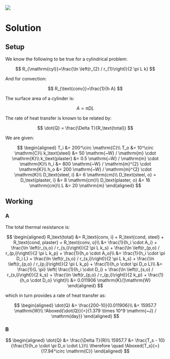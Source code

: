 ![](!imgdir/e0f94787e83a3315b4c822f2e069ac273204c098.png)

# Solution

## Setup

We know the following to be true for a cylindrical problem:

$$
R_{\mathrm{cyl}}=\frac{\ln \left(r_{2} / r_{1}\right)}{2 \pi L k}
$$

And for convection:

$$
R_{\text{conv}}=\frac{1}{h A}
$$

The surface area of a cylinder is:

$$
A = \pi D L
$$

The rate of heat transfer is known to be related by:

$$
\dot{Q} = \frac{\Delta T}{R_\text{total}}
$$

We are given:

$$
\begin{aligned}
    T_i &= 200^\circ \mathrm{C}\\
    T_o &= 10^\circ \mathrm{C}\\
    k_\text{steel} &= 50 \mathrm{~W} / \mathrm{m} \cdot \mathrm{K}\\
    k_\text{plaster} &= 0.5 \mathrm{~W} / \mathrm{m} \cdot \mathrm{K}\\
    h_i &= 800 \mathrm{~W} / \mathrm{m}^{2} \cdot \mathrm{K}\\
    h_o &= 200 \mathrm{~W} / \mathrm{m}^{2} \cdot \mathrm{K}\\
    D_\text{steel, i} &= 6 \mathrm{cm}\\
    D_\text{steel, o} = D_\text{plaster, i} &= 8 \mathrm{cm}\\
    D_\text{plaster, o} &= 16 \mathrm{cm}\\
    L &= 20 \mathrm{m}
\end{aligned}
$$

## Working

### A

The total thermal resistance is:

$$
\begin{aligned}
    R_\text{total} &= R_\text{conv, i} + R_\text{cond, steel} + R_\text{cond, plaster} + R_\text{conv, o}\\
    &= \frac{1}{h_i \cdot A_i} + \frac{\ln \left(r_{s,o} / r_{s,i}\right)}{2 \pi L k_s} + \frac{\ln \left(r_{p,o} / r_{p,i}\right)}{2 \pi L k_p} + \frac{1}{h_o \cdot A_o}\\
    &= \frac{1}{h_i \cdot \pi D_i L} + \frac{\ln \left(r_{s,o} / r_{s,i}\right)}{2 \pi L k_s} + \frac{\ln \left(r_{p,o} / r_{p,i}\right)}{2 \pi L k_p} + \frac{1}{h_o \cdot \pi D_o L}\\
    &= \frac{1}{L \pi} \left( \frac{1}{h_i \cdot D_i} + \frac{\ln \left(r_{s,o} / r_{s,i}\right)}{2 k_s} + \frac{\ln \left(r_{p,o} / r_{p,i}\right)}{2 k_p}  + \frac{1}{h_o \cdot D_o} \right)\\
    &= 0.011906 \mathrm{K}/]\mathrm{W}
\end{aligned}
$$

which in turn provides a rate of heat transfer as:

$$
\begin{aligned}
    \dot{Q} &= \frac{200-10}{0.011906}\\
    &= 15957.7 \mathrm{W}\\
    !Aboxed{\dot{Q}}{=}{1.379 \times 10^9 \mathrm{~J} / \mathrm{day}}
\end{aligned}
$$

### B

$$
\begin{aligned}
    \dot{Q} &= \frac{\Delta T}{R}\\
    15957.7 &= \frac{T_s - 10}{\frac{1}{h_o \cdot \pi D_o \cdot L}}\\
    \therefore \quad !Aboxed{T_s}{=}{17.94^\circ \mathrm{C}}
\end{aligned}
$$